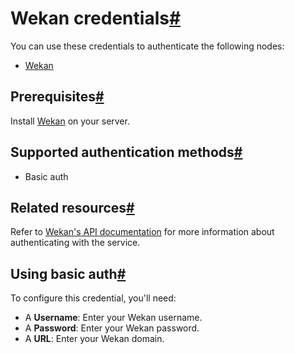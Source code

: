 [](https://github.com/n8n-io/n8n-docs/edit/main/docs/integrations/builtin/credentials/wekan.md "Edit this page")

# Wekan credentials[#](#wekan-credentials "Permanent link")

You can use these credentials to authenticate the following nodes:

*   [Wekan](../../app-nodes/n8n-nodes-base.wekan/)

## Prerequisites[#](#prerequisites "Permanent link")

Install [Wekan](https://github.com/wekan/wekan/wiki) on your server.

## Supported authentication methods[#](#supported-authentication-methods "Permanent link")

*   Basic auth

## Related resources[#](#related-resources "Permanent link")

Refer to [Wekan's API documentation](https://github.com/wekan/wekan/wiki/REST-API) for more information about authenticating with the service.

## Using basic auth[#](#using-basic-auth "Permanent link")

To configure this credential, you'll need:

*   A **Username**: Enter your Wekan username.
*   A **Password**: Enter your Wekan password.
*   A **URL**: Enter your Wekan domain.